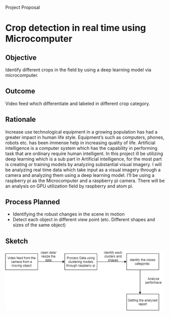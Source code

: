 Project Proposal

# Crop detection in real time using Microcomputer 




## Objective

Identify different crops in the field by using a deep learning model via microcomputer.


## Outcome

Video feed which differentiate and labeled in different crop category. 


## Rationale

Increase use technological equipment in a growing population has had a greater impact in human life style. Equipment’s such as computers, phones, robots etc.   has been immense help in increasing quality of life. Artificial intelligence is a computer system which has the capability in performing task that are ordinary require human intelligent.  In this project ill be utilizing deep learning which is a sub part in Artificial intelligence, for the most part is creating or training models by analyzing substantial visual imagery. I will be analyzing real time data which take input as a visual imagery through a camera and analyzing them using a deep learning model. I’ll be using a raspberry pi as the Microcomputer and a raspberry pi camera. There will be an analysis on GPU utilization field by raspberry and atom pi.

## Process Planned

- Identifying the robust changes in the scene in motion
- Detect each object in different view point (etc. Different shapes and sizes of the same object)

## Sketch

<img src="projectProposalAgr935.png" alt="projectProposalAgr935_image" width="500"/>
